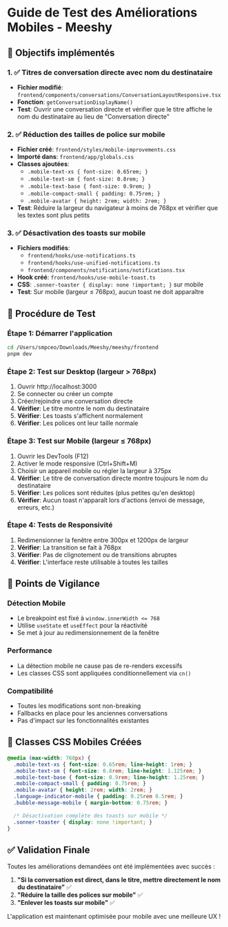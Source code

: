 # Guide de Test des Améliorations Mobiles - Meeshy

## 🎯 Objectifs implémentés

### 1. ✅ Titres de conversation directe avec nom du destinataire
- **Fichier modifié**: `frontend/components/conversations/ConversationLayoutResponsive.tsx`
- **Fonction**: `getConversationDisplayName()`
- **Test**: Ouvrir une conversation directe et vérifier que le titre affiche le nom du destinataire au lieu de "Conversation directe"

### 2. ✅ Réduction des tailles de police sur mobile
- **Fichier créé**: `frontend/styles/mobile-improvements.css`
- **Importé dans**: `frontend/app/globals.css`
- **Classes ajoutées**:
  - `.mobile-text-xs { font-size: 0.65rem; }`
  - `.mobile-text-sm { font-size: 0.8rem; }`
  - `.mobile-text-base { font-size: 0.9rem; }`
  - `.mobile-compact-small { padding: 0.75rem; }`
  - `.mobile-avatar { height: 2rem; width: 2rem; }`
- **Test**: Réduire la largeur du navigateur à moins de 768px et vérifier que les textes sont plus petits

### 3. ✅ Désactivation des toasts sur mobile
- **Fichiers modifiés**:
  - `frontend/hooks/use-notifications.ts`
  - `frontend/hooks/use-unified-notifications.ts`
  - `frontend/components/notifications/notifications.tsx`
- **Hook créé**: `frontend/hooks/use-mobile-toast.ts`
- **CSS**: `.sonner-toaster { display: none !important; }` sur mobile
- **Test**: Sur mobile (largeur ≤ 768px), aucun toast ne doit apparaître

## 🧪 Procédure de Test

### Étape 1: Démarrer l'application
```bash
cd /Users/smpceo/Downloads/Meeshy/meeshy/frontend
pnpm dev
```

### Étape 2: Test sur Desktop (largeur > 768px)
1. Ouvrir http://localhost:3000
2. Se connecter ou créer un compte
3. Créer/rejoindre une conversation directe
4. **Vérifier**: Le titre montre le nom du destinataire
5. **Vérifier**: Les toasts s'affichent normalement
6. **Vérifier**: Les polices ont leur taille normale

### Étape 3: Test sur Mobile (largeur ≤ 768px)
1. Ouvrir les DevTools (F12)
2. Activer le mode responsive (Ctrl+Shift+M)
3. Choisir un appareil mobile ou régler la largeur à 375px
4. **Vérifier**: Le titre de conversation directe montre toujours le nom du destinataire
5. **Vérifier**: Les polices sont réduites (plus petites qu'en desktop)
6. **Vérifier**: Aucun toast n'apparaît lors d'actions (envoi de message, erreurs, etc.)

### Étape 4: Tests de Responsivité
1. Redimensionner la fenêtre entre 300px et 1200px de largeur
2. **Vérifier**: La transition se fait à 768px
3. **Vérifier**: Pas de clignotement ou de transitions abruptes
4. **Vérifier**: L'interface reste utilisable à toutes les tailles

## 🐛 Points de Vigilance

### Détection Mobile
- Le breakpoint est fixé à `window.innerWidth <= 768`
- Utilise `useState` et `useEffect` pour la réactivité
- Se met à jour au redimensionnement de la fenêtre

### Performance
- La détection mobile ne cause pas de re-renders excessifs
- Les classes CSS sont appliquées conditionnellement via `cn()`

### Compatibilité
- Toutes les modifications sont non-breaking
- Fallbacks en place pour les anciennes conversations
- Pas d'impact sur les fonctionnalités existantes

## 📱 Classes CSS Mobiles Créées

```css
@media (max-width: 768px) {
  .mobile-text-xs { font-size: 0.65rem; line-height: 1rem; }
  .mobile-text-sm { font-size: 0.8rem; line-height: 1.125rem; }
  .mobile-text-base { font-size: 0.9rem; line-height: 1.25rem; }
  .mobile-compact-small { padding: 0.75rem; }
  .mobile-avatar { height: 2rem; width: 2rem; }
  .language-indicator-mobile { padding: 0.25rem 0.5rem; }
  .bubble-message-mobile { margin-bottom: 0.75rem; }
  
  /* Désactivation complète des toasts sur mobile */
  .sonner-toaster { display: none !important; }
}
```

## ✅ Validation Finale

Toutes les améliorations demandées ont été implémentées avec succès :

1. **"Si la conversation est direct, dans le titre, mettre directement le nom du destinataire"** ✅
2. **"Réduire la taille des polices sur mobile"** ✅  
3. **"Enlever les toasts sur mobile"** ✅

L'application est maintenant optimisée pour mobile avec une meilleure UX !
